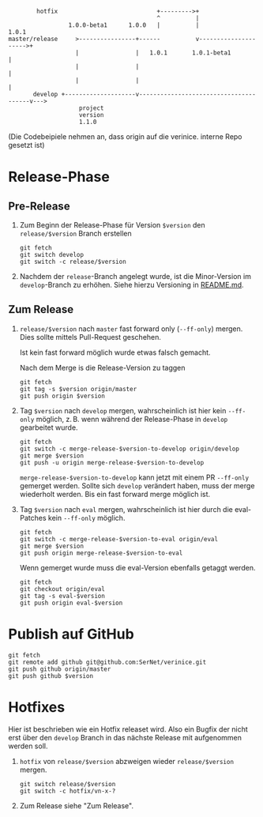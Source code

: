             hotfix                            +--------->+
                                              ^          |
                     1.0.0-beta1      1.0.0   |          |                    1.0.1
    master/release     >----------------+------          v--------------------->+
                       |                |   1.0.1       1.0.1-beta1             |
                       |                |                                       |
                       |                |                                       |
           develop +--------------------v---------------------------------------v--->
                        project
                        version
                        1.1.0

(Die Codebeipiele nehmen an, dass origin auf die verinice. interne Repo gesetzt ist)

# Release-Phase
## Pre-Release
1. Zum Beginn der Release-Phase für Version `$version` den `release/$version` Branch erstellen

       git fetch
       git switch develop
       git switch -c release/$version

2. Nachdem der `release`-Branch angelegt wurde, ist die Minor-Version im
   `develop`-Branch zu erhöhen. Siehe hierzu Versioning in [README.md](../README.md).

## Zum Release
1. `release/$version` nach `master` fast forward only (`--ff-only`) mergen. Dies sollte mittels Pull-Request
   geschehen.

   Ist kein fast forward möglich wurde etwas falsch gemacht.

   Nach dem Merge is die Release-Version zu taggen

       git fetch
       git tag -s $version origin/master
       git push origin $version

2. Tag `$version` nach `develop` mergen, wahrscheinlich ist hier kein `--ff-only`
   möglich, z. B. wenn während der Release-Phase in `develop` gearbeitet wurde.

       git fetch
       git switch -c merge-release-$version-to-develop origin/develop
       git merge $version
       git push -u origin merge-release-$version-to-develop

   `merge-release-$version-to-develop` kann jetzt mit einem PR `--ff-only` gemerget werden.
   Sollte sich `develop` verändert haben, muss der merge wiederholt werden. Bis ein fast
   forward merge möglich ist.

3. Tag `$version` nach `eval` mergen, wahrscheinlich ist hier durch die
   eval-Patches kein `--ff-only` möglich.

       git fetch
       git switch -c merge-release-$version-to-eval origin/eval
       git merge $version
       git push origin merge-release-$version-to-eval

   Wenn gemerget wurde muss die eval-Version ebenfalls getaggt werden.

       git fetch
       git checkout origin/eval
       git tag -s eval-$version
       git push origin eval-$version

# Publish auf GitHub

    git fetch
    git remote add github git@github.com:SerNet/verinice.git
    git push github origin/master
    git push github $version

# Hotfixes
Hier ist beschrieben wie ein Hotfix releaset wird. Also ein Bugfix
der nicht erst über den `develop` Branch in das nächste Release mit aufgenommen werden soll.

1. `hotfix` von `release/$version` abzweigen wieder `release/$version` mergen.
    
       git switch release/$version
       git switch -c hotfix/vn-x-?

2. Zum Release siehe "Zum Release".
